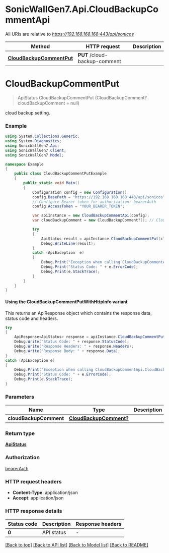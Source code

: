 # SonicWallGen7.Api.CloudBackupCommentApi

All URIs are relative to *https://192.168.168.168:443/api/sonicos*

| Method | HTTP request | Description |
|--------|--------------|-------------|
| [**CloudBackupCommentPut**](CloudBackupCommentApi.md#cloudbackupcommentput) | **PUT** /cloud-backup-comment |  |

<a id="cloudbackupcommentput"></a>
# **CloudBackupCommentPut**
> ApiStatus CloudBackupCommentPut (CloudBackupComment? cloudBackupComment = null)



cloud backup setting.

### Example
```csharp
using System.Collections.Generic;
using System.Diagnostics;
using SonicWallGen7.Api;
using SonicWallGen7.Client;
using SonicWallGen7.Model;

namespace Example
{
    public class CloudBackupCommentPutExample
    {
        public static void Main()
        {
            Configuration config = new Configuration();
            config.BasePath = "https://192.168.168.168:443/api/sonicos";
            // Configure Bearer token for authorization: bearerAuth
            config.AccessToken = "YOUR_BEARER_TOKEN";

            var apiInstance = new CloudBackupCommentApi(config);
            var cloudBackupComment = new CloudBackupComment?(); // CloudBackupComment? |  (optional) 

            try
            {
                ApiStatus result = apiInstance.CloudBackupCommentPut(cloudBackupComment);
                Debug.WriteLine(result);
            }
            catch (ApiException  e)
            {
                Debug.Print("Exception when calling CloudBackupCommentApi.CloudBackupCommentPut: " + e.Message);
                Debug.Print("Status Code: " + e.ErrorCode);
                Debug.Print(e.StackTrace);
            }
        }
    }
}
```

#### Using the CloudBackupCommentPutWithHttpInfo variant
This returns an ApiResponse object which contains the response data, status code and headers.

```csharp
try
{
    ApiResponse<ApiStatus> response = apiInstance.CloudBackupCommentPutWithHttpInfo(cloudBackupComment);
    Debug.Write("Status Code: " + response.StatusCode);
    Debug.Write("Response Headers: " + response.Headers);
    Debug.Write("Response Body: " + response.Data);
}
catch (ApiException e)
{
    Debug.Print("Exception when calling CloudBackupCommentApi.CloudBackupCommentPutWithHttpInfo: " + e.Message);
    Debug.Print("Status Code: " + e.ErrorCode);
    Debug.Print(e.StackTrace);
}
```

### Parameters

| Name | Type | Description | Notes |
|------|------|-------------|-------|
| **cloudBackupComment** | [**CloudBackupComment?**](CloudBackupComment?.md) |  | [optional]  |

### Return type

[**ApiStatus**](ApiStatus.md)

### Authorization

[bearerAuth](../README.md#bearerAuth)

### HTTP request headers

 - **Content-Type**: application/json
 - **Accept**: application/json


### HTTP response details
| Status code | Description | Response headers |
|-------------|-------------|------------------|
| **0** | API status |  -  |

[[Back to top]](#) [[Back to API list]](../README.md#documentation-for-api-endpoints) [[Back to Model list]](../README.md#documentation-for-models) [[Back to README]](../README.md)

